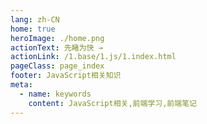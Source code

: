 ```yaml
---
lang: zh-CN
home: true
heroImage: ./home.png
actionText: 先睹为快 →
actionLink: /1.base/1.js/1.index.html
pageClass: page_index
footer: JavaScript相关知识
meta:
  - name: keywords
    content: JavaScript相关,前端学习,前端笔记
---
```


<template>
    <div class="cont">
        <div id="large-header" class="large-header"></div>
        <div class="features">
        <div class="feature">
            <h2>初级知识</h2> 
            <p>掌握javascript基础、认识dom以及bom</p>
        </div>
        <div class="feature">
            <h2>中级知识</h2> 
            <p>熟练掌握性能优化、代码规范、前端监控、安全防范、断点续传、设计模式、跨域方式、前端测试、网络请求、正则相关</p>
        </div>
        <div class="feature">
            <h2>高级知识</h2> 
            <p>掌握网络请求、WebApp、Sass</p>
        </div>
        <div class="feature">
            <h2>专项知识</h2> 
            <p>熟练掌握性能优化、代码规范、前端监控、安全防范、断点续传、设计模式、跨域方式、前端测试、网络请求、正则相关</p>
        </div>
        <div class="feature">
            <h2>场景知识</h2> 
            <p>《JavaScript高级程序设计（第4版）》、《JavaScript DOM编程艺术》、《你不知道的JavaScript》、《JavaScript设计模式与开发实践》、《高性能JavaScript》</p>
        </div>
        <div class="feature">
            <h2>原理知识</h2> 
            <p>掌握浏览器、Promise等相关原理</p>
        </div>
        </div>
    </div>
</template>
